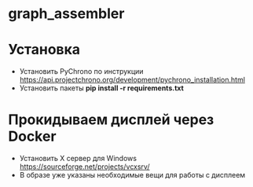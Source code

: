 # graph_assembler

# Установка
  
  * Установить PyChrono по инструкции https://api.projectchrono.org/development/pychrono_installation.html
  * Установить пакеты **pip install -r requirements.txt**
  
# Прокидываем дисплей через Docker

* Установить Х сервер для Windows https://sourceforge.net/projects/vcxsrv/
* В образе уже указаны необходимые вещи для работы с дисплеем
  
